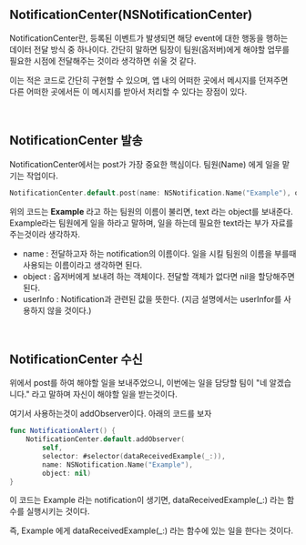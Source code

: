 ## NotificationCenter(NSNotificationCenter)

NotificationCenter란, 등록된 이벤트가 발생되면 해당 event에 대한 행동을 행하는 데이터 전달 방식 중 하나이다. 간단히 말하면 팀장이 팀원(옵저버)에게 해야할 업무를 필요한 시점에 전달해주는 것이라 생각하면 쉬울 것 같다.

이는 적은 코드로 간단히 구현할 수 있으며, 앱 내의 어떠한 곳에서 메시지를 던져주면 다른 어떠한 곳에서든 이 메시지를 받아서 처리할 수 있다는 장점이 있다.

<br>

## NotificationCenter 발송

NotificationCenter에서는 post가 가장 중요한 핵심이다. 팀원(Name) 에게 일을 맡기는 작업이다.

```swift
NotificationCenter.default.post(name: NSNotification.Name("Example"), object: text)
```

위의 코드는 **Example** 라고 하는 팀원의 이름이 불리면, text 라는 object를 보내준다. Example라는 팀원에게 일을 하라고 말하며, 일을 하는데 필요한 text라는 부가 자료를 주는것이라 생각하자.

- name : 전달하고자 하는 notification의 이름이다. 일을 시킬 팀원의 이름을 부를때 사용되는 이름이라고 생각하면 된다.
- object : 옵저버에게 보내려 하는 객체이다. 전달할 객체가 없다면 nil을 할당해주면 된다. 
- userInfo : Notification과 관련된 값을 뜻한다. (지금 설명에서는 userInfor를 사용하지 않을 것이다.)

<br>

## NotificationCenter 수신

위에서 post를 하여 해야할 일을 보내주었으니, 이번에는 일을 담당할 팀이 "네 알겠습니다." 라고 말하며 자신이 해야할 일을 받는것이다.

여기서 사용하는것이 addObserver이다. 아래의 코드를 보자

```swift
func NotificationAlert() {
    NotificationCenter.default.addObserver(
        self,
        selector: #selector(dataReceivedExample(_:)),
        name: NSNotification.Name("Example"),
        object: nil)
}
```

이 코드는 Example 라는 notification이 생기면, dataReceivedExample(_:) 라는 함수를 실행시키는 것이다.

즉, Example 에게 dataReceivedExample(_:) 라는 함수에 있는 일을 한다는 것이다.



<!-- 

[ ] 글 작성 멈추고, 우선 밑에 참고 블로그들 보면서 확실히 이해하자

[ ] 내가 작성한 팀장, 팀원 일 배분 예시가 맞는지 검토

[ ] 지금 예시 Xcode에 작성해뒀는데, 이거 아래 참고 블로그에 있는거 따라한거니까 __다른 방식__ 으로 내가 예시 생각해서 만들어서 이미지 올리고 하자. 블로그 올리기 좋을듯
즉, 예시 지금만든거 말고 다른 방식으로 내가 생각하고 만들어서 캡쳐해서 `코드랑 설명, 이미지` 다 변경
 
[ ] 발송, 수신 이렇게 적은부분 다시 생각해보고 수정할거면 수정하기

[ ] 글 다 작성하면, 중요한 부분 표시하기

[ ] 이거 글 작성하자마자 Blog에 바로 올리자. 정리해두고 시간 지나면 또 올리기 힘들어지니까 이거 다 작성 열심히해서 3/4일 오늘 posting 하자.

 -->



<!-- 

 > Reference
 > - [Notification, NotificationCenter](https://leeari95.tistory.com/49#%E2%9C%94%EF%B8%8F%C2%A0notificationcenter%EB%A1%9C-post%ED%95%98%EA%B8%B0-%EB%B0%9C%EC%86%A1%ED%95%98%EA%B8%B0)
 > - [Apple Developer Documentation](https://developer.apple.com/documentation/foundation/notificationcenter)
 > - [데이터 직접 전달 방식(4) - NotificationCenter을 통해 전달](https://roniruny.tistory.com/152)

  -->